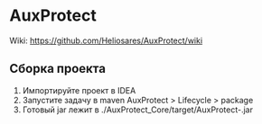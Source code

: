 # AuxProtect
Wiki: https://github.com/Heliosares/AuxProtect/wiki

## Сборка проекта
1. Импортируйте проект в IDEA
2. Запустите задачу в maven AuxProtect > Lifecycle > package
3. Готовый jar лежит в ./AuxProtect_Core/target/AuxProtect-<version>.jar
